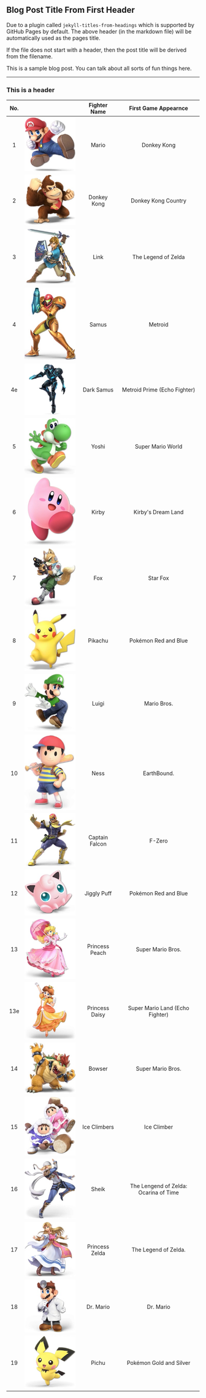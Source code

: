 ## Blog Post Title From First Header

Due to a plugin called `jekyll-titles-from-headings` which is supported by GitHub Pages by default. The above header (in the markdown file) will be automatically used as the pages title.

If the file does not start with a header, then the post title will be derived from the filename.

This is a sample blog post. You can talk about all sorts of fun things here.

---

### This is a header

| No.  |   |Fighter Name|First Game Appearnce|
|:-:|:-:|:-:|:-:|
|1  |![Mario](/assets/images/prj_smash/001_Mario.jpg)| Mario | Donkey Kong |
|2  |![Donkey Kong](/assets/images/prj_smash/002_Donkey_Kong.jpg) | Donkey Kong | Donkey Kong Country |
|3  |![Link](/assets/images/prj_smash/003_Link.jpg) | Link | The Legend of Zelda |
|4  |![Samus](/assets/images/prj_smash/004_Samus.jpg) | Samus | Metroid |
|4e  |![Dark Samus](/assets/images/prj_smash/004e_Dark_Samus.jpg) | Dark Samus | Metroid Prime (Echo Fighter) |
|5  |![Yoshi](/assets/images/prj_smash/005_Yoshi.jpg) | Yoshi | Super Mario World |
|6  |![Kirby](/assets/images/prj_smash/006_Kirby.jpg) | Kirby | Kirby's Dream Land |
|7  |![Fox](/assets/images/prj_smash/007_Fox_McCloud.jpg) | Fox | Star Fox |
|8  |![Pikachu](/assets/images/prj_smash/008_Pikachu.jpg) | Pikachu | Pokémon Red and Blue |
|9  |![Luigi](/assets/images/prj_smash/009_Luigi.jpg) | Luigi | Mario Bros. |
|10  |![Ness](/assets/images/prj_smash/010_Ness.jpg) | Ness | EarthBound. |
|11  |![Captain Falcon](/assets/images/prj_smash/011_Captain_Falcon.jpg) | Captain Falcon | F-Zero |
|12  |![Jigglypuff](/assets/images/prj_smash/012_Jigglypuff.jpg) | Jiggly Puff | Pokémon Red and Blue |
|13  |![Princess Peach](/assets/images/prj_smash/013_Peach.jpg) | Princess Peach | Super Mario Bros. |
|13e  |![Princess Daisy](/assets/images/prj_smash/013e_Daisy.jpg) | Princess Daisy | Super Mario Land (Echo Fighter) |
|14  |![Bowser](/assets/images/prj_smash/014_Bowser.jpg) | Bowser | Super Mario Bros. |
|15  |![Ice Climbers](/assets/images/prj_smash/015_Ice_Climbers.jpg) | Ice Climbers | Ice Climber |
|16  |![Sheik](/assets/images/prj_smash/016_Sheik.jpg) | Sheik | The Lengend of Zelda: Ocarina of Time |
|17  |![Princess Zelda](/assets/images/prj_smash/017_Princess_Zelda.jpg) | Princess Zelda | The Legend of Zelda. |
|18  |![Dr. Mario](/assets/images/prj_smash/018_Dr_Mario.jpg) | Dr. Mario | Dr. Mario |
|19  |![Pichu](/assets/images/prj_smash/019_Pichu.jpg) | Pichu | Pokémon Gold and Silver |
